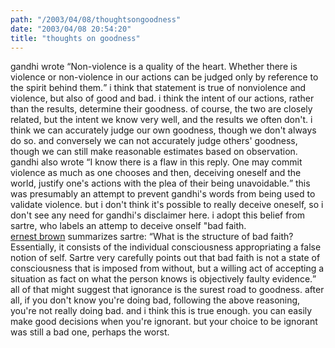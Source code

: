 ```yaml
---
path: "/2003/04/08/thoughtsongoodness" 
date: "2003/04/08 20:54:20" 
title: "thoughts on goodness" 
---
```

gandhi wrote <q>Non-violence is a quality of the heart. Whether there is violence or non-violence in our actions can be judged only by reference to the spirit behind them.</q> i think that statement is true of nonviolence and violence, but also of good and bad. i think the intent of our actions, rather than the results, determine their goodness. of course, the two are closely related, but the intent we know very well, and the results we often don't. i think we can accurately judge our own goodness, though we don't always do so. and conversely we can not accurately judge others' goodness, though we can still make reasonable estimates based on observation.<br>gandhi also wrote <q>I know there is a flaw in this reply. One may commit violence as much as one chooses and then, deceiving oneself and the world, justify one's actions with the plea of their being unavoidable.</q> this was presumably an attempt to prevent gandhi's words from being used to validate violence. but i don't think it's possible to really deceive oneself, so i don't see any need for gandhi's disclaimer here. i adopt this belief from sartre, who labels an attemp to deceive onself "bad faith.<br><a href="http://ourworld.compuserve.com/homepages/billramey/sartre.htm">ernest brown</a> summarizes sartre: <q>What is the structure of bad faith? Essentially, it consists of the individual consciousness appropriating a false notion of self. Sartre very carefully points out that bad faith is not a state of consciousness that is imposed from without, but a willing act of accepting a situation as fact on what the person knows is objectively faulty evidence.</q><br>all of that might suggest that ignorance is the surest road to goodness. after all, if you don't know you're doing bad, following the above reasoning, you're not really doing bad. and i think this is true enough. you can easily make good decisions when you're ignorant. but your choice to be ignorant was still a bad one, perhaps the worst.